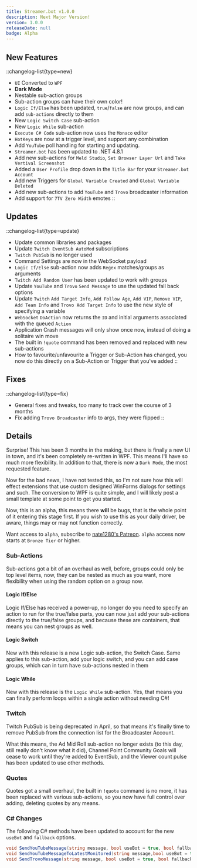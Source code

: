 ```yaml
---
title: Streamer.bot v1.0.0
description: Next Major Version!
version: 1.0.0
releaseDate: null
badge: Alpha
---
```


## New Features
::changelog-list{type=new}
* `UI` Converted to `WPF`
* **Dark Mode**
* Nestable sub-action groups
* Sub-action groups can have their own color!
* `Logic If/Else` has been updated, `true`/`false` are now groups, and can add `sub-actions` directly to them
* New `Logic Switch Case` sub-action
* New `Logic While` sub-action
* `Execute C# Code` sub-action now uses the `Monaco` editor
* `HotKeys` are now at a trigger level, and support any combination
* Add `YouTube` poll handling for starting and updating.
* `Streamer.bot` has been updated to .NET 4.8.1
* Add new sub-actions for `Meld Studio`, `Set Browser Layer Url` and `Take Vertival Screenshot`
* Added a `User Profile` drop down in the `Title Bar` for your `Streamer.bot Account`
* Add new Triggers for `Global Variable Created` and `Global Variable Deleted`
* Add new sub-actions to add `YouTube` and `Trovo` broadcaster information
* Add support for `7TV Zero Width` emotes
::

## Updates
::changelog-list{type=update}
* Update common libraries and packages
* Update `Twitch EventSub AutoMod` subscriptions
* `Twitch PubSub` is no longer used
* Command Settings are now in the WebSocket payload
* `Logic If/Else` sub-action now adds `Regex` matches/groups as arguments
* `Twitch Add Random User` has been updated to work with groups
* Update `YouTube` and `Trovo` `Send Message` to use the updated fall back options
* Update `Twitch` `Add Target Info`, `Add Follow Age`, `Add VIP`, `Remove VIP`, `Add Team Info` and `Trovo Add Target Info` to use the new style of specifying a variable
* `WebSocket` `DoAction` now returns the `ID` and initial arguments associated with the queued `Action`
* Application Crash messages will only show once now, instead of doing a solitaire win move
* The built in `!quote` command has been removed and replaced with new sub-actions
* How to favourite/unfavourite a Trigger or Sub-Action has changed, you now do this directly on a Sub-Action or Trigger that you've added
::

## Fixes
::changelog-list{type=fix}
* General fixes and tweaks, too many to track over the course of 3 months
* Fix adding `Trovo Broadcaster` info to args, they were flipped
::

## Details
Surprise!  This has been 3 months in the making, but there is finally a new UI in town, and it's been completely re-written in WPF.  This means I'll have so much more flexibility.  In addition to that, there is now a `Dark Mode`, the most requested feature.

Now for the bad news, I have not tested this, so  I'm not sure how this will effect extensions that use custom designed WinForms dialogs for settings and such.  The conversion to WPF is quite simple, and I will likely post a small template at some point to get you started.

Now, this is an alpha, this means there **will** be bugs, that is the whole point of it entering this stage first.  If you wish to use this as your daily driver, be aware, things may or may not function correctly.

Want access to `alpha`, subscribe to [nate1280's Patreon](https://www.patreon.com/nate1280).  `alpha` access now starts at `Bronze Tier` or higher.
### Sub-Actions
Sub-actions got a bit of an overhaul as well, before, groups could only be top level items, now, they can be nested as much as you want, more flexibility when using the random option on a group now.
#### Logic If/Else
Logic If/Else has received a power-up, no longer do you need to specify an action to run for the true/false parts, you can now just add your sub-actions directly to the true/false groups, and because these are containers, that means you can nest groups as well.
#### Logic Switch
New with this release is a new Logic sub-action, the Switch Case.  Same applies to this sub-action, add your logic switch, and you can add case groups, which can in turn have sub-actions nested in them
#### Logic While
New with this release is the `Logic While` sub-action.  Yes, that means you can finally perform loops within a single action without needing C#!
### Twitch
Twitch PubSub is being deprecated in April, so that means it's finally time to remove PubSub from the connection list for the Broadcaster Account.

What this means, the Ad Mid Roll sub-action no longer exists (to this day, still really don't know what it did), Channel Point Community Goals will cease to work until they're added to EventSub, and the Viewer count pulse has been updated to use other methods.
### Quotes
Quotes got a small overhaul, the built in `!quote` command is no more, it has been replaced with various sub-actions, so you now have full control over adding, deleting quotes by any means.
### C# Changes
The following C# methods have been updated to account for the new `useBot` and `fallback` options.
```cs
void SendYouTubeMessage(string message, bool useBot = true, bool fallback = true, string broadcastId = null);
void SendYouTubeMessageToLatestMonitored(string message,bool useBot = true, bool fallback = true);
void SendTrovoMessage(string message, bool useBot = true, bool fallback = true);
```
